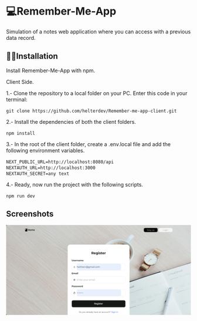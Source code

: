 
# 💻Remember-Me-App

Simulation of a notes web application where you can access with a previous data record.

## 👨‍💻Installation

Install Remember-Me-App with npm. 

Client Side.

1.- Clone the repository to a local folder on your PC.
Enter this code in your terminal: 

```
git clone https://github.com/helterdev/Remember-me-app-client.git

```

2.- Install the dependencies of both the client folders.
```
npm install

```
3.- In the root of the client folder, create a .env.local file and add the following environment variables.
```
NEXT_PUBLIC_URL=http://localhost:8080/api
NEXTAUTH_URL=http://localhost:3000
NEXTAUTH_SECRET=any text
```
4.- Ready, now run the project with the following scripts.
```
npm run dev

```


## Screenshots

![Register](/public/screenshots/register.png)

